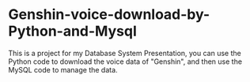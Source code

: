 # Genshin-voice-download-by-Python-and-Mysql
This is a project for my Database System Presentation,  you can use the Python code to download the voice data of "Genshin", and then use the MySQL code to manage the data. 
